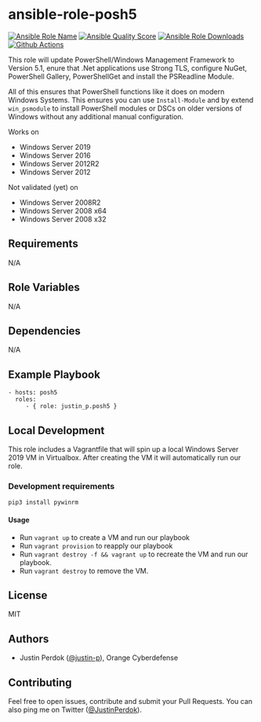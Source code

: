 # ansible-role-posh5

[![Ansible Role Name](https://img.shields.io/ansible/role/51181?label=Role%20Name&logo=ansible&style=flat-square)](https://galaxy.ansible.com/justin_p/posh5)
[![Ansible Quality Score](https://img.shields.io/ansible/quality/51181?label=Ansible%20Quality%20Score&logo=ansible&style=flat-square)](https://galaxy.ansible.com/justin_p/posh5)
[![Ansible Role Downloads](https://img.shields.io/ansible/role/d/51181?label=Ansible%20Role%20Downloads&logo=ansible&style=flat-square)](https://galaxy.ansible.com/justin_p/posh5)
[![Github Actions](https://img.shields.io/github/workflow/status/justin-p/ansible-role-posh5/CI?label=Github%20Actions&logo=github&style=flat-square)](https://github.com/justin-p/ansible-role-posh5/actions)

This role will update PowerShell/Windows Management Framework to Version 5.1, enure that .Net applications use Strong TLS, configure NuGet, PowerShell Gallery, PowerShellGet and install the PSReadline Module.

All of this ensures that PowerShell functions like it does on modern Windows Systems. This ensures you can use `Install-Module` and by extend `win_psmodule` to install PowerShell modules or DSCs on older versions of Windows without any additional manual configuration.

Works on

- Windows Server 2019
- Windows Server 2016
- Windows Server 2012R2
- Windows Server 2012

Not validated (yet) on

- Windows Server 2008R2
- Windows Server 2008 x64
- Windows Server 2008 x32

## Requirements

N/A

## Role Variables

N/A

## Dependencies

N/A

## Example Playbook

    - hosts: posh5
      roles:
         - { role: justin_p.posh5 }

## Local Development

This role includes a Vagrantfile that will spin up a local Windows Server 2019 VM in Virtualbox.
After creating the VM it will automatically run our role.

### Development requirements

`pip3 install pywinrm`

#### Usage

- Run `vagrant up` to create a VM and run our playbook
- Run `vagrant provision` to reapply our playbook
- Run `vagrant destroy -f && vagrant up` to recreate the VM and run our playbook.
- Run `vagrant destroy` to remove the VM.

## License

MIT

## Authors

- Justin Perdok ([@justin-p](https://github.com/justin-p/)), Orange Cyberdefense

## Contributing

Feel free to open issues, contribute and submit your Pull Requests. You can also ping me on Twitter ([@JustinPerdok](https://twitter.com/JustinPerdok)).
